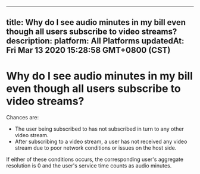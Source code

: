 
---
title: Why do I see audio minutes in my bill even though all users subscribe to video streams?
description: 
platform: All Platforms
updatedAt: Fri Mar 13 2020 15:28:58 GMT+0800 (CST)
---
# Why do I see audio minutes in my bill even though all users subscribe to video streams?
Chances are: <ul><li>The user being subscribed to has not subscribed in turn to any other video stream.</li><li>After subscribing to a video stream, a user has not received any video stream due to poor network conditions or issues on the host side. </li></ul> If either of these conditions occurs, the corresponding user's aggregate resolution is 0 and the user's service time counts as audio minutes. 
